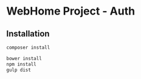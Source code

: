 # WebHome Project - Auth

## Installation

```sh
composer install
```

```sh
bower install
npm install
gulp dist
```
